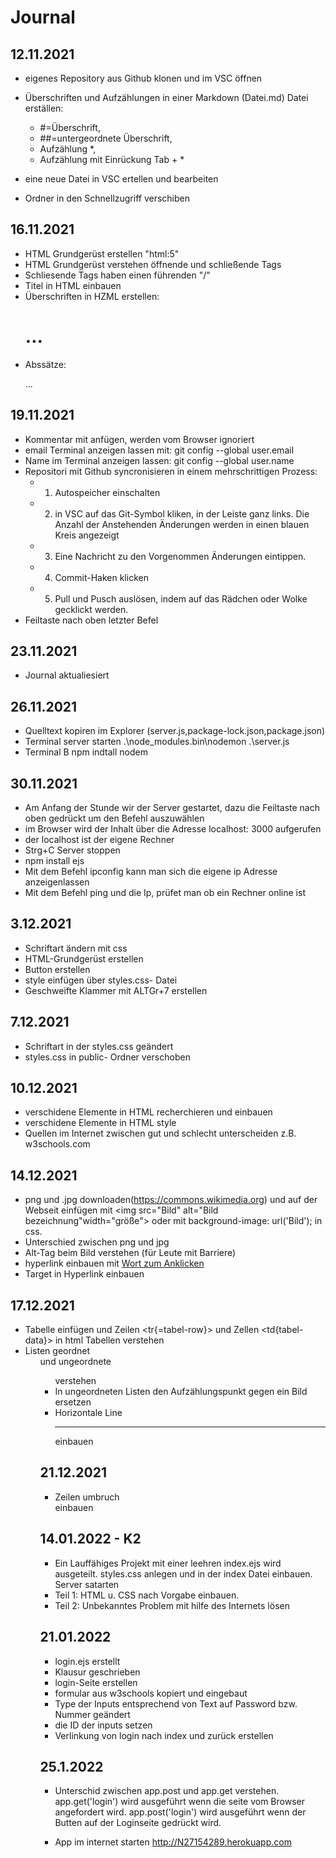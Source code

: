 # Journal 

## 12.11.2021
* eigenes Repository aus Github klonen und im VSC öffnen

* Überschriften und Aufzählungen in einer Markdown (Datei.md) Datei erställen:
    * #=Überschrift,
    * ##=untergeordnete Überschrift,
    * Aufzählung *,
    * Aufzählung mit Einrückung Tab + *

* eine neue Datei in VSC ertellen und bearbeiten 

* Ordner in den Schnellzugriff verschiben
## 16.11.2021
* HTML Grundgerüst erstellen "html:5"
* HTML Grundgerüst verstehen öffnende und schließende Tags 
* Schliesende Tags haben einen führenden "/"
* Titel in HTML einbauen 
* Überschriften in HZML erstellen: <h1>...</h1>
* Abssätze: <p>...</p> 

## 19.11.2021
* Kommentar mit <!--Text--> anfügen, werden vom Browser ignoriert 
* email Terminal anzeigen lassen mit: git config --global user.email     
* Name im Terminal anzeigen lassen: git config --global user.name
* Repositori mit Github syncronisieren in einem mehrschrittigen Prozess:
    * 1. Autospeicher einschalten 
    * 2. in VSC auf das Git-Symbol kliken, in der Leiste ganz links. Die Anzahl der Anstehenden Änderungen werden in einen blauen Kreis angezeigt 
    * 3. Eine Nachricht zu den Vorgenommen Änderungen eintippen.
    * 4. Commit-Haken klicken 
    * 5. Pull und Pusch auslösen, indem auf das Rädchen oder Wolke gecklickt werden.
* Feiltaste nach oben letzter Befel   

## 23.11.2021
* Journal aktualiesiert 

## 26.11.2021
 * Quelltext kopiren im Explorer (server.js,package-lock.json,package.json)
 * Terminal server starten .\node_modules\.bin\nodemon .\server.js
 * Terminal B npm indtall nodem 

## 30.11.2021
 * Am Anfang der Stunde wir der Server gestartet, dazu die Feiltaste nach oben gedrückt um den Befehl auszuwählen 
 * im Browser wird der Inhalt über die Adresse localhost: 3000 aufgerufen 
 * der localhost ist der eigene Rechner 
 * Strg+C Server stoppen 
 * npm install ejs 
 * Mit dem Befehl ipconfig kann man sich die eigene ip Adresse anzeigenlassen
 * Mit dem Befehl ping und die Ip, prüfet man ob ein Rechner online ist

## 3.12.2021
* Schriftart ändern mit css
* HTML-Grundgerüst erstellen
* Button erstellen 
* style einfügen über styles.css- Datei
* Geschweifte Klammer mit ALTGr+7 erstellen 

## 7.12.2021
* Schriftart in der styles.css geändert 
* styles.css in public- Ordner verschoben

## 10.12.2021
* verschidene Elemente in HTML recherchieren und einbauen 
* verschidene Elemente in HTML style
* Quellen im Internet zwischen gut und schlecht unterscheiden z.B. w3schools.com

## 14.12.2021
* png und .jpg downloaden(https://commons.wikimedia.org) und auf der Webseit einfügen mit <img src="Bild" alt="Bild bezeichnung"width="größe"> oder mit background-image: url('Bild'); in css. 
* Unterschied zwischen png und jpg
* Alt-Tag beim Bild verstehen (für Leute mit Barriere) 
* hyperlink einbauen mit <a href="Link">Wort zum Anklicken</a> 
* Target in Hyperlink einbauen

## 17.12.2021
* Tabelle einfügen und Zeilen <tr{=tabel-row}> und Zellen <td{tabel-data}> in html Tabellen verstehen 
* Listen geordnet <ol> und ungeordnete <ul> verstehen
* In ungeordneten Listen den Aufzählungspunkt gegen ein Bild ersetzen 
* Horizontale Line <hr> einbauen 

## 21.12.2021
* Zeilen umbruch <br> einbauen 

## 14.01.2022 - K2
* Ein Lauffähiges Projekt mit einer leehren index.ejs wird ausgeteilt. styles.css anlegen und in der index Datei einbauen.
Server satarten 
* Teil 1: HTML u. CSS nach Vorgabe einbauen. 
* Teil 2: Unbekanntes Problem mit hilfe des Internets lösen 

## 21.01.2022
* login.ejs erstellt 
* Klausur geschrieben 
* login-Seite erstellen 
* formular aus w3schools kopiert und eingebaut
* Type der Inputs entsprechend von Text auf Password bzw. Nummer geändert 
* die ID der inputs setzen 
* Verlinkung von login nach index und zurück erstellen 

## 25.1.2022
* Unterschid zwischen app.post und app.get verstehen. app.get('login') wird ausgeführt wenn die seite vom Browser angefordert wird. app.post('login') wird ausgeführt wenn der Butten auf der Loginseite gedrückt wird. 

* App im internet starten http://N27154289.herokuapp.com

 
 




